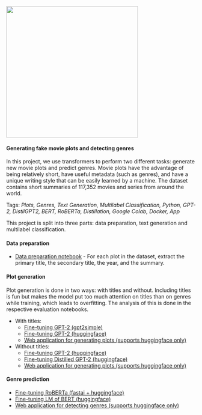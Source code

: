 <img width=350 src="https://github.com/polakowo/transformers/blob/master/MoviePlots/movie-plots.jpg?raw=true"/>

#### Generating fake movie plots and detecting genres

In this project, we use transformers to perform two different tasks: generate new movie plots and predict genres. Movie plots have the advantage of being relatively short, have useful metadata (such as genres), and have a unique writing style that can be easily learned by a machine. The dataset contains short summaries of 117,352 movies and series from around the world.

Tags: *Plots, Genres, Text Generation, Multilabel Classification, Python, GPT-2, DistilGPT2, BERT, RoBERTa, Distillation, Google Colab, Docker, App*

This project is split into three parts: data preparation, text generation and multilabel classification.

#### Data preparation

- [Data preparation notebook](https://nbviewer.jupyter.org/github/polakowo/transformers/blob/master/MoviePlots/DataPrep.ipynb) - For each plot in the dataset, extract the primary title, the secondary title, the year, and the summary.

#### Plot generation

Plot generation is done in two ways: with titles and without. Including titles is fun but makes the model put too much attention on titles than on genres while training, which leads to overfitting. The analysis of this is done in the respective evaluation notebooks.

- With titles:
  - [Fine-tuning GPT-2 (gpt2simple)](https://github.com/polakowo/transformers/tree/master/MoviePlots/text_generation/with-titles/GPT-2-gpt2simple)
  - [Fine-tuning GPT-2 (huggingface)](https://github.com/polakowo/transformers/tree/master/MoviePlots/text_generation/with-titles/GPT-2)
  - [Web application for generating plots (supports huggingface only)](https://github.com/polakowo/transformers/tree/master/MoviePlots/text_generation/with-titles/app)
- Without titles:
  - [Fine-tuning GPT-2 (huggingface)](https://github.com/polakowo/transformers/tree/master/MoviePlots/text_generation/without-titles/GPT-2)
  - [Fine-tuning Distilled GPT-2 (huggingface)](https://github.com/polakowo/transformers/tree/master/MoviePlots/text_generation/without-titles/GPT-2)
  - [Web application for generating plots (supports huggingface only)](https://github.com/polakowo/transformers/tree/master/MoviePlots/text_generation/without-titles/app)

#### Genre prediction

- [Fine-tuning RoBERTa (fastai + huggingface)](https://github.com/polakowo/transformers/tree/master/MoviePlots/genre_prediction/RoBERTa)
- [Fine-tuning LM of BERT (huggingface)](https://github.com/polakowo/transformers/tree/master/MoviePlots/genre_prediction/BERT/lm_finetuning)
- [Web application for detecting genres (supports huggingface only)](https://github.com/polakowo/transformers/tree/master/MoviePlots/genre_prediction/app)
